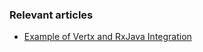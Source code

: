 ### Relevant articles
- [Example of Vertx and RxJava Integration](https://www.baeldung.com/vertx-rx-java)
